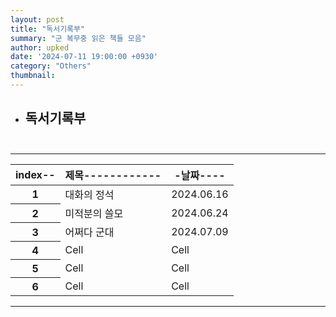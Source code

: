 ```yaml
---
layout: post
title: "독서기록부"
summary: "군 복무중 읽은 책들 모음"
author: upked
date: '2024-07-11 19:00:00 +0930'
category: "Others"
thumbnail: 
---
```


- ## 독서기록부<br/><br/>


<hr />
<div class="responsive-table">
<table>
      <thead>
        <tr>
          <th scope="col">index--</th>
          <th scope="col">제목------------</th>
          <th scope="col">-날짜----</th>
        </tr>
      </thead>
      <tbody>
        <tr>
          <th scope="row">1</th>
          <td>대화의 정석</td>
          <td>2024.06.16</td>
        </tr>
        <tr>
          <th scope="row">2</th>
          <td>미적분의 쓸모</td>
          <td>2024.06.24</td>
        </tr>
        <tr>
          <th scope="row">3</th>
          <td>어쩌다 군대</td>
          <td>2024.07.09</td>
        </tr>
        <tr>
          <th scope="row">4</th>
          <td>Cell</td>
          <td>Cell</td>
        </tr>
        <tr>
          <th scope="row">5</th>
          <td>Cell</td>
          <td>Cell</td>
        </tr>
        <tr>
          <th scope="row">6</th>
          <td>Cell</td>
          <td>Cell</td>
        </tr>
      </tbody>
    </table>
    </div>

<hr />
